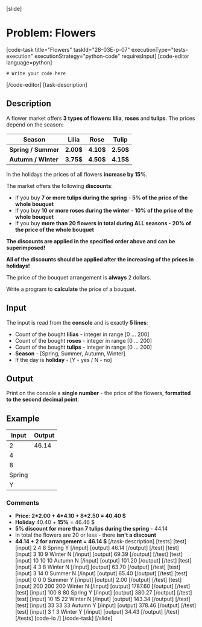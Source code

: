 [slide]
# Problem: Flowers
[code-task title="Flowers" taskId="28-03E-p-07" executionType="tests-execution" executionStrategy="python-code" requiresInput]
[code-editor language=python]
```
# Write your code here
```
[/code-editor]
[task-description]
## Description

A flower market offers **3 types of flowers: lilia**, **roses** and **tulips**. The prices depend on the season:

| **Season** | **Lilia** | **Rose** | **Tulip** |
| --- | --- | --- | --- |
| **Spring / Summer** | **2.00$** | **4.10$** | **2.50$** |
| **Autumn / Winter** | **3.75$** | **4.50$** | **4.15$** |

In the holidays the prices of all flowers **increase by 15%**.

The market offers the following **discounts**:
- If you buy **7 or more tulips during the spring** - **5% of the price of the whole bouquet**
- If you buy **10 or more roses during the winter** - **10% of the price of the whole bouquet**
- If you buy **more than 20 flowers in total during ALL seasons - 20% of the price of the whole bouquet**

**The discounts are applied in the specified order above and can be superimposed!**

**All of the discounts should be applied after the increasing of the prices in holidays!**

The price of the bouquet arrangement is **always** 2 dollars. 

Write a program to **calculate** the price of a bouquet.

## Input
The input is read from the **console** and is exactly **5 lines**:
- Count of the bought **lilias** - integer in range \[0 ... 200\]
- Count of the bought **roses** - integer in range \[0 ... 200\]
- Count of the bought **tulips** - integer in range \[0 ... 200\]
- **Season** - \[Spring, Summer, Аutumn, Winter\]
- If the day is **holiday** - \[Y - yes / N - no\]

## Output
Print on the console a **single number** - the price of the flowers, **formatted to the second decimal point**.

## Example
| **Input** | **Output** 
| --- | --- |
| 2 | 46.14 |
| 4 | |
| 8 | |
| Spring | |
| Y | |

### Comments
- **Price: 2\*2.00 + 4\*4.10 + 8\*2.50 = 40.40 $** 
- **Holiday** 40.40 + **15%** = 46.46 $
- **5% discount for more than 7 tulips during the spring** - 44.14
- In total the flowers are 20 or less - there **isn't a discount**
- **44.14 + 2 for arrangement = 46.14 $** 
[/task-description]
[tests]
[test]
[input]
2
4
8
Spring
Y
[/input]
[output]
46.14
[/output]
[/test]
[test]
[input]
3
10
9
Winter
N
[/input]
[output]
69.39
[/output]
[/test]
[test]
[input]
10
10
10
Autumn
N
[/input]
[output]
101.20
[/output]
[/test]
[test]
[input]
4
3
8
Winter
N
[/input]
[output]
63.70
[/output]
[/test]
[test]
[input]
3
14
0
Summer
N
[/input]
[output]
65.40
[/output]
[/test]
[test]
[input]
0
0
0
Summer
Y
[/input]
[output]
2.00
[/output]
[/test]
[test]
[input]
200
200
200
Winter
N
[/input]
[output]
1787.60
[/output]
[/test]
[test]
[input]
100
8
80
Spring
Y
[/input]
[output]
380.27
[/output]
[/test]
[test]
[input]
10
15
22
Winter
N
[/input]
[output]
143.34
[/output]
[/test]
[test]
[input]
33
33
33
Autumn
Y
[/input]
[output]
378.46
[/output]
[/test]
[test]
[input]
3
1
3
Winter
Y
[/input]
[output]
34.43
[/output]
[/test]
[/tests]
[code-io /]
[/code-task]
[/slide]